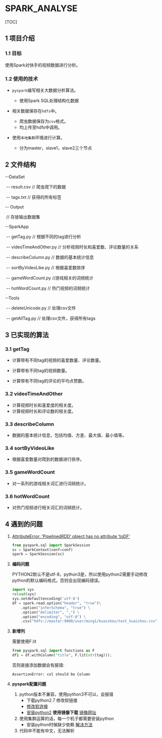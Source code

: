 # SPARK_ANALYSE

[TOC]

## 1 项目介绍

### 1.1 目标

使用Spark对快手的视频数据进行分析。

### 1.2 使用的技术

* `pyspark`编写相关大数据分析算法。
  * 使用Spark SQL处理结构化数据

* 相关数据保存在`hdfs`中。
  * 爬虫数据保存为`csv`格式。
  * 均上传至hdfs中调用。

* 使用`本地集群`环境进行计算。
  * 分为master，slave1，slave2三个节点



## 2 文件结构

--DataSet

​	-- result.csv  // 爬虫爬下的数据

​	-- tags.txt // 获得的所有标签

-- Output

​	// 存放输出数据集

--SparkApp

​	-- getTag.py // 根据不同的tag进行分析

​	-- videoTimeAndOther.py // 分析视频时长和喜爱数、评论数量的关系

​	-- describeColumn.py // 数据的基本统计信息

​	-- sortByVideoLike.py // 根据喜爱数排序

​	-- gameWordCount.py //游戏相关的词频统计

​	-- hotWordCount.py // 热门视频的词频统计

--Tools

​	-- deleteUnicode.py // 处理csv文件

​	-- getAllTag.py  // 处理csv文件，获得所有tags



## 3 已实现的算法

### 3.1 getTag

* 计算带有不同tag的视频的喜爱数量、评论数量。

* 计算带有不同tag的视频数量。

* 计算带有不同tag的评论的平均点赞数。

### 3.2 videoTimeAndOther

* 计算视频时长和喜爱度的相关度。
* 计算视频时长和评论数的相关度。

### 3.3 describeColumn

* 数据的基本统计信息，包括均值、方差、最大值、最小值等。

### 3.4 sortByVideoLike

* 根据喜爱数量对爬到的数据进行排序。

### 3.5 gameWordCount

* 对一系列的游戏相关词汇进行词频统计。

### 3.6 hotWordCount

* 对热门视频进行相关词汇的词频统计。

## 4 遇到的问题

1. [AttributeError: ‘PipelinedRDD‘ object has no attribute ‘toDF‘](https://stackoverflow.com/questions/32788387/pipelinedrdd-object-has-no-attribute-todf-in-pyspark)

   ```python
   from pyspark.sql import SparkSession
   sc = SparkContext(conf=conf)
   spark = SparkSession(sc)
   ```

2. **编码问题**

   PYTHON2默认不是utf-8，python3是，所以使用python2需要手动修改python的默认编码格式。否则会出现编码错误。

   ```python
   import sys
   reload(sys)  
   sys.setdefaultencoding('utf-8')
   df = spark.read.option("header", "true")\
       .option("inferSchema", "true") \
       .option("delimiter", ",") \
       .option("encoding", "utf-8") \
       .csv("hdfs://master:9000/user/ming1/kuaishou/test_kuaishou.csv")
   ```

3. **新增列**

   需要使用F.lit

   ```python
   from pyspark.sql import functions as F
   df1 = df.withColumn("title", F.lit(str(tag)));
   ```

   否则直接添加数据会有报错:

   ```shell
   AssertionError: col should be Column
   ```

4. **pyspark配置问题**
   1. python版本不兼容，使用python3不可以，会报错
      * 下载python2.7 修改软链接
      * [修改软连接](https://blog.csdn.net/zsq0709/article/details/94404983)
      * [安装python2](https://blog.csdn.net/sinat_41800381/article/details/95035560) **使用镜像下载** [镜像网址](https://npm.taobao.org/mirrors/python/2.7.16/)
   2. 使用集群运算的话，每一个机子都需要安装python
      * 安装python时候缺少依赖   [解决方法](https://www.cnblogs.com/Jimc/p/10218062.html)
   3. 代码中不能有中文，无法解析

